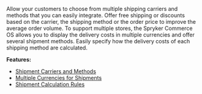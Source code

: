 Allow your customers to choose from multiple shipping carriers and methods that you can easily integrate. Offer free shipping or discounts based on the carrier, the shipping method or the order price to improve the average order volume. To support multiple stores, the Spryker Commerce OS allows you to display the delivery costs in multiple currencies and offer several shipment methods. Easily specify how the delivery costs of each shipping method are calculated.

**Features:**

* [Shipment Carriers and Methods](https://documentation.spryker.com/v4/docs/shipment-carriers-methods)
* [Multiple Currencies for Shipments](https://documentation.spryker.com/v4/docs/multiple-currency-shipment)
* [Shipment Calculation Rules](https://documentation.spryker.com/v4/docs/shipment-calculation-rules)